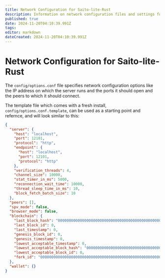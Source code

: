 ```yaml
---
title: Network Configuration for Saito-lite-Rust
description: Information on network configuration files and settings for deployed Saito-lite-Rust nodes.
published: true
date: 2024-11-20T04:10:39.991Z
tags: 
editor: markdown
dateCreated: 2024-11-20T04:10:39.991Z
---
```


# Network Configuration for Saito-lite-Rust

The `config/options.conf` file specifies network configuration options like the IP address on which the server runs and the ports it should open and the peers to which it should connect.

The template file which comes with a fresh install, `config/options.conf.template`, can be used as a starting point and refernce, and will look similar to this:

```json
{
  "server": {
    "host": "localhost",
    "port": 12101,
    "protocol": "http",
    "endpoint": {
      "host": "localhost",
      "port": 12101,
      "protocol": "http"
    },
    "verification_threads": 4,
    "channel_size": 10000,
    "stat_timer_in_ms": 5000,
    "reconnection_wait_time": 10000,
    "thread_sleep_time_in_ms": 10,
    "block_fetch_batch_size": 10
  },
  "peers": [],
  "spv_mode": false,
  "browser_mode": false,
  "blockchain": {
    "last_block_hash": "0000000000000000000000000000000000000000000000000000000000000000",
    "last_block_id": 0,
    "last_timestamp": 0,
    "genesis_block_id": 0,
    "genesis_timestamp": 0,
    "lowest_acceptable_timestamp": 0,
    "lowest_acceptable_block_hash": "0000000000000000000000000000000000000000000000000000000000000000",
    "lowest_acceptable_block_id": 0,
    "fork_id": "0000000000000000000000000000000000000000000000000000000000000000"
  },
  "wallet": {}
}
```